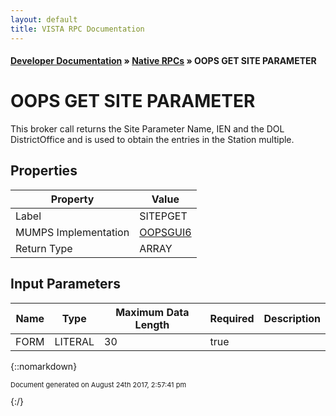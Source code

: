 ```yaml
---
layout: default
title: VISTA RPC Documentation
---
```


#### [Developer Documentation](../index) &#187; [Native RPCs](TableOfContents) &#187; OOPS GET SITE PARAMETER<br/>
# OOPS GET SITE PARAMETER

This broker call returns the Site Parameter Name, IEN and the DOL DistrictOffice and is used to obtain the entries in the Station multiple.

## Properties

Property | Value
--- | ---
Label | SITEPGET
MUMPS Implementation | [OOPSGUI6](http://code.osehra.org/dox/Routine_OOPSGUI6_source.html)
Return Type | ARRAY


## Input Parameters

Name | Type | Maximum Data Length | Required | Description
--- | --- | --- | --- | ---
FORM | LITERAL | 30 | true | 



{::nomarkdown} <br/><p style="font-size: 11px">Document generated on August 24th 2017, 2:57:41 pm</p>{:/}